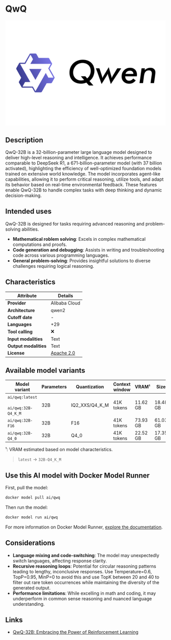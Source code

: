 # QwQ

![logo](https://github.com/docker/model-cards/raw/refs/heads/main/logos/qwen-280x184-overview@2x.svg)

## Description
QwQ-32B is a 32-billion-parameter large language model designed to deliver high-level reasoning and intelligence. It achieves performance comparable to DeepSeek R1, a 671-billion-parameter model (with 37 billion activated), highlighting the efficiency of well-optimized foundation models trained on extensive world knowledge.
The model incorporates agent-like capabilities, allowing it to perform critical reasoning, utilize tools, and adapt its behavior based on real-time environmental feedback. These features enable QwQ-32B to handle complex tasks with deep thinking and dynamic decision-making.

## Intended uses

QwQ-32B is designed for tasks requiring advanced reasoning and problem-solving abilities.

- **Mathematical roblem solving**: Excels in complex mathematical computations and proofs.
- **Code generation and debugging**: Assists in writing and troubleshooting code across various programming languages.
- **General problem-solving**: Provides insightful solutions to diverse challenges requiring logical reasoning.

## Characteristics

| Attribute             | Details            |
|---------------------- |--------------------|
| **Provider**          | Alibaba Cloud      |
| **Architecture**      | qwen2              |
| **Cutoff date**       | -                  |
| **Languages**         | +29                |
| **Tool calling**      | ❌                 |
| **Input modalities**  | Text               |
| **Output modalities** | Text               |
| **License**           | [Apache 2.0](https://github.com/QwenLM/QwQ/blob/main/LICENSE)|

## Available model variants

| Model variant | Parameters | Quantization | Context window | VRAM¹ | Size |
|---------------|------------|--------------|----------------|------|-------|
| `ai/qwq:latest`<br><br>`ai/qwq:32B-Q4_K_M` | 32B | IQ2_XXS/Q4_K_M | 41K tokens | 11.62 GB | 18.48 GB |
| `ai/qwq:32B-F16` | 32B | F16 | 41K tokens | 73.93 GB | 61.03 GB |
| `ai/qwq:32B-Q4_0` | 32B | Q4_0 | 41K tokens | 22.52 GB | 17.35 GB |

¹: VRAM estimated based on model characteristics.

> `latest` → `32B-Q4_K_M`

## Use this AI model with Docker Model Runner

First, pull the model:

```bash
docker model pull ai/qwq
```

Then run the model:

```bash
docker model run ai/qwq
```

For more information on Docker Model Runner, [explore the documentation](https://docs.docker.com/desktop/features/model-runner/).

## Considerations

- **Language mixing and code-switching**: The model may unexpectedly switch languages, affecting response clarity. 
- **Recursive reasoning loops**: Potential for circular reasoning patterns leading to lengthy, inconclusive responses. Use Temperature=0.6, TopP=0.95, MinP=0 to avoid this and use TopK between 20 and 40 to filter out rare token occurrences while maintaining the diversity of the generated output.
- **Performance limitations**: While excelling in math and coding, it may underperform in common sense reasoning and nuanced language understanding.

## Links

- [QwQ-32B: Embracing the Power of Reinforcement Learning](https://qwenlm.github.io/blog/qwq-32b/)
